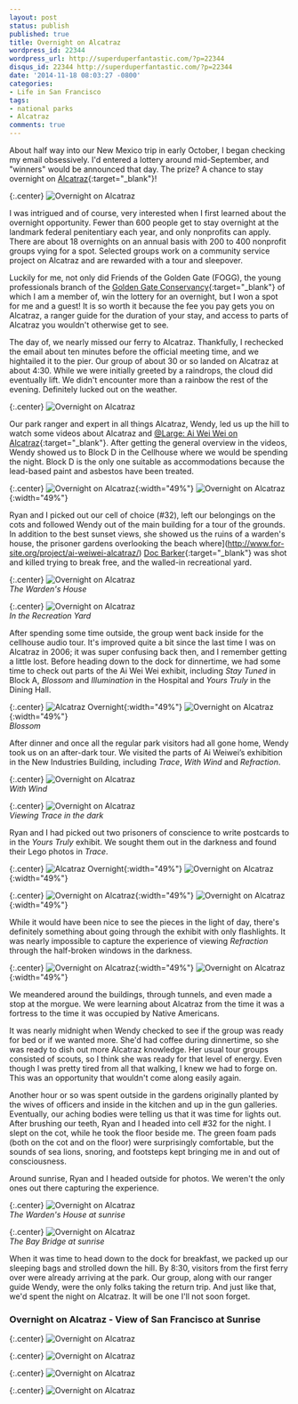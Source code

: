 ```yaml
---
layout: post
status: publish
published: true
title: Overnight on Alcatraz
wordpress_id: 22344
wordpress_url: http://superduperfantastic.com/?p=22344
disqus_id: 22344 http://superduperfantastic.com/?p=22344
date: '2014-11-18 08:03:27 -0800'
categories:
- Life in San Francisco
tags:
- national parks
- Alcatraz
comments: true
---
```

About half way into our New Mexico trip in early October, I began checking my email obsessively. I'd entered a lottery around mid-September, and "winners" would be announced that day. The prize? A chance to stay overnight on [Alcatraz](http://www.nps.gov/alca/index.htm "Alcatraz Island"){:target="_blank"}!

{:.center}
![Overnight on Alcatraz](https://farm4.staticflickr.com/3947/15134459184_3d88bcc6e1_c.jpg)

I was intrigued and of course, very interested when I first learned about the overnight opportunity. Fewer than 600 people get to stay overnight at the landmark federal penitentiary each year, and only nonprofits can apply. There are about 18 overnights on an annual basis with 200 to 400 nonprofit groups vying for a spot. Selected groups work on a community service project on Alcatraz and are rewarded with a tour and sleepover. 

Luckily for me, not only did Friends of the Golden Gate (FOGG), the young professionals branch of the [Golden Gate Conservancy](http://www.parksconservancy.org/ "Golden Gate Conservancy"){:target="_blank"} of which I am a member of, win the lottery for an overnight, but I won a spot for me and a guest! It is so worth it because the fee you pay gets you on Alcatraz, a ranger guide for the duration of your stay, and access to parts of Alcatraz you wouldn't otherwise get to see.

The day of, we nearly missed our ferry to Alcatraz. Thankfully, I rechecked the email about ten minutes before the official meeting time, and we hightailed it to the pier. Our group of about 30 or so landed on Alcatraz at about 4:30. While we were initially greeted by a raindrops, the cloud did eventually lift. We didn't encounter more than a rainbow the rest of the evening. Definitely lucked out on the weather.

{:.center}
![Overnight on Alcatraz](https://farm8.staticflickr.com/7534/15568788110_8f7ffa0b60_c.jpg)

Our park ranger and expert in all things Alcatraz, Wendy, led us up the hill to watch some videos about Alcatraz and [@Large: Ai Wei Wei on Alcatraz](http://www.for-site.org/project/ai-weiwei-alcatraz/){:target="_blank"}. After getting the general overview in the videos, Wendy showed us to Block D in the Cellhouse where we would be spending the night. Block D is the only one suitable as accommodations because the lead-based paint and asbestos have been treated.

{:.center}
![Overnight on Alcatraz](https://farm8.staticflickr.com/7537/15133654844_1ae853c630_n.jpg){:width="49%"} ![Overnight on Alcatraz](https://farm8.staticflickr.com/7485/15133655954_f0b2cd4e47.jpg){:width="49%"}

Ryan and I picked out our cell of choice (#32), left our belongings on the cots and followed Wendy out of the main building for a tour of the grounds. In addition to the best sunset views, she showed us the ruins of a warden's house, the prisoner gardens overlooking the beach where](http://www.for-site.org/project/ai-weiwei-alcatraz/) [Doc Barker](http://en.wikipedia.org/wiki/Arthur_Barker "Doc Barker"){:target="_blank"} was shot and killed trying to break free, and the walled-in recreational yard.

{:.center}
![Overnight on Alcatraz](https://farm4.staticflickr.com/3954/15568456067_072c6d2378_c.jpg)  
_The Warden's House_

{:.center}
![Overnight on Alcatraz](https://farm4.staticflickr.com/3946/15568222598_426882d2a3_c.jpg)  
_In the Recreation Yard_

After spending some time outside, the group went back inside for the cellhouse audio tour. It's improved quite a bit since the last time I was on Alcatraz in 2006; it was super confusing back then, and I remember getting a little lost. Before heading down to the dock for dinnertime, we had some time to check out parts of the Ai Wei Wei exhibit, including _Stay Tuned_ in Block A, _Blossom_ and _Illumination_ in the Hospital and _Yours Truly_ in the Dining Hall.

{:.center}
![Alcatraz Overnight](https://farm4.staticflickr.com/3948/15568514477_7d2b6c0c28.jpg){:width="49%"} ![Overnight on Alcatraz](https://farm8.staticflickr.com/7566/15568510737_7b48576112.jpg){:width="49%"}  
_Blossom_

After dinner and once all the regular park visitors had all gone home, Wendy took us on an after-dark tour. We visited the parts of Ai Weiwei’s exhibition in the New Industries Building, including _Trace_, _With Wind_ and _Refraction_.

{:.center}
![Overnight on Alcatraz](https://farm8.staticflickr.com/7569/15569130347_89bb17384c_c.jpg)  
_With Wind</em></p>_

{:.center}
![Overnight on Alcatraz](https://farm4.staticflickr.com/3939/15752415851_eafe486198_c.jpg)  
_Viewing Trace in the dark_

Ryan and I had picked out two prisoners of conscience to write postcards to in the _Yours Truly_ exhibit. We sought them out in the darkness and found their Lego photos in _Trace_.

{:.center}
![Alcatraz Overnight](https://farm4.staticflickr.com/3950/15134895793_58c658061b.jpg){:width="49%"} ![Overnight on Alcatraz](https://farm8.staticflickr.com/7558/15568873498_c6e0f8f0cb.jpg){:width="49%"}  

{:.center}
![Overnight on Alcatraz](https://farm6.staticflickr.com/5609/15755843212_65ddfc3589.jpg){:width="49%"} ![Overnight on Alcatraz](https://farm4.staticflickr.com/3941/15730592086_4c2323aa47.jpg){:width="49%"}

While it would have been nice to see the pieces in the light of day, there's definitely something about going through the exhibit with only flashlights. It was nearly impossible to capture the experience of viewing _Refraction_ through the half-broken windows in the darkness.

{:.center}
![Overnight on Alcatraz](https://farm4.staticflickr.com/3955/15568443819_9f3b1b3157.jpg){:width="49%"} ![Overnight on Alcatraz](https://farm8.staticflickr.com/7472/15134908063_a84f8c4a92.jpg){:width="49%"}

We meandered around the buildings, through tunnels, and even made a stop at the morgue. We were learning about Alcatraz from the time it was a fortress to the time it was occupied by Native Americans.

It was nearly midnight when Wendy checked to see if the group was ready for bed or if we wanted more. She'd had coffee during dinnertime, so she was ready to dish out more Alcatraz knowledge. Her usual tour groups consisted of scouts, so I think she was ready for that level of energy. Even though I was pretty tired from all that walking, I knew we had to forge on. This was an opportunity that wouldn't come along easily again.

Another hour or so was spent outside in the gardens originally planted by the wives of officers and inside in the kitchen and up in the gun galleries. Eventually, our aching bodies were telling us that it was time for lights out. After brushing our teeth, Ryan and I headed into cell #32 for the night. I slept on the cot, while he took the floor beside me. The green foam pads (both on the cot and on the floor) were surprisingly comfortable, but the sounds of sea lions, snoring, and footsteps kept bringing me in and out of consciousness.

Around sunrise, Ryan and I headed outside for photos. We weren't the only ones out there capturing the experience.

{:.center}
![Overnight on Alcatraz](https://farm8.staticflickr.com/7511/15569591460_cf515ba1fb_c.jpg)  
_The Warden's House at sunrise_

{:.center}
![Overnight on Alcatraz](https://farm8.staticflickr.com/7472/15568548779_beaaabb388_c.jpg)  
_The Bay Bridge at sunrise_

When it was time to head down to the dock for breakfast, we packed up our sleeping bags and strolled down the hill. By 8:30, visitors from the first ferry over were already arriving at the park. Our group, along with our ranger guide Wendy, were the only folks taking the return trip. And just like that, we'd spent the night on Alcatraz. It will be one I'll not soon forget.

### Overnight on Alcatraz - View of San Francisco at Sunrise ###

{:.center}
![Overnight on Alcatraz](https://farm4.staticflickr.com/3950/15568555039_8528a3207f_c.jpg)

{:.center}
![Overnight on Alcatraz](https://farm8.staticflickr.com/7566/15730706936_85bd91a496_c.jpg)

{:.center}
![Overnight on Alcatraz](https://farm4.staticflickr.com/3939/15569257277_432f10b31e_c.jpg)

{:.center}
![Overnight on Alcatraz](https://farm9.staticflickr.com/8573/15134450124_324078cd8e_c.jpg)
